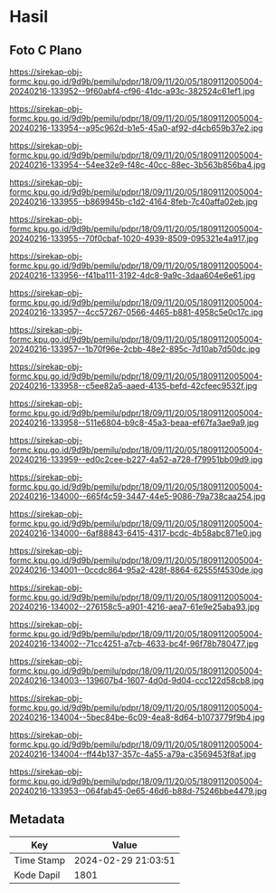 # Hasil

## Foto C Plano

https://sirekap-obj-formc.kpu.go.id/9d9b/pemilu/pdpr/18/09/11/20/05/1809112005004-20240216-133952--9f60abf4-cf96-41dc-a93c-382524c61ef1.jpg

https://sirekap-obj-formc.kpu.go.id/9d9b/pemilu/pdpr/18/09/11/20/05/1809112005004-20240216-133954--a95c962d-b1e5-45a0-af92-d4cb659b37e2.jpg

https://sirekap-obj-formc.kpu.go.id/9d9b/pemilu/pdpr/18/09/11/20/05/1809112005004-20240216-133954--54ee32e9-f48c-40cc-88ec-3b563b856ba4.jpg

https://sirekap-obj-formc.kpu.go.id/9d9b/pemilu/pdpr/18/09/11/20/05/1809112005004-20240216-133955--b869945b-c1d2-4164-8feb-7c40affa02eb.jpg

https://sirekap-obj-formc.kpu.go.id/9d9b/pemilu/pdpr/18/09/11/20/05/1809112005004-20240216-133955--70f0cbaf-1020-4939-8509-095321e4a917.jpg

https://sirekap-obj-formc.kpu.go.id/9d9b/pemilu/pdpr/18/09/11/20/05/1809112005004-20240216-133956--f41ba111-3192-4dc8-9a9c-3daa604e6e61.jpg

https://sirekap-obj-formc.kpu.go.id/9d9b/pemilu/pdpr/18/09/11/20/05/1809112005004-20240216-133957--4cc57267-0566-4465-b881-4958c5e0c17c.jpg

https://sirekap-obj-formc.kpu.go.id/9d9b/pemilu/pdpr/18/09/11/20/05/1809112005004-20240216-133957--1b70f96e-2cbb-48e2-895c-7d10ab7d50dc.jpg

https://sirekap-obj-formc.kpu.go.id/9d9b/pemilu/pdpr/18/09/11/20/05/1809112005004-20240216-133958--c5ee82a5-aaed-4135-befd-42cfeec9532f.jpg

https://sirekap-obj-formc.kpu.go.id/9d9b/pemilu/pdpr/18/09/11/20/05/1809112005004-20240216-133958--511e6804-b9c8-45a3-beaa-ef67fa3ae9a9.jpg

https://sirekap-obj-formc.kpu.go.id/9d9b/pemilu/pdpr/18/09/11/20/05/1809112005004-20240216-133959--ed0c2cee-b227-4a52-a728-f79951bb09d9.jpg

https://sirekap-obj-formc.kpu.go.id/9d9b/pemilu/pdpr/18/09/11/20/05/1809112005004-20240216-134000--665f4c59-3447-44e5-9086-79a738caa254.jpg

https://sirekap-obj-formc.kpu.go.id/9d9b/pemilu/pdpr/18/09/11/20/05/1809112005004-20240216-134000--6af88843-6415-4317-bcdc-4b58abc871e0.jpg

https://sirekap-obj-formc.kpu.go.id/9d9b/pemilu/pdpr/18/09/11/20/05/1809112005004-20240216-134001--0ccdc864-95a2-428f-8864-62555f4530de.jpg

https://sirekap-obj-formc.kpu.go.id/9d9b/pemilu/pdpr/18/09/11/20/05/1809112005004-20240216-134002--276158c5-a901-4216-aea7-61e9e25aba93.jpg

https://sirekap-obj-formc.kpu.go.id/9d9b/pemilu/pdpr/18/09/11/20/05/1809112005004-20240216-134002--71cc4251-a7cb-4633-bc4f-96f78b780477.jpg

https://sirekap-obj-formc.kpu.go.id/9d9b/pemilu/pdpr/18/09/11/20/05/1809112005004-20240216-134003--139607b4-1607-4d0d-9d04-ccc122d58cb8.jpg

https://sirekap-obj-formc.kpu.go.id/9d9b/pemilu/pdpr/18/09/11/20/05/1809112005004-20240216-134004--5bec84be-6c09-4ea8-8d64-b1073779f9b4.jpg

https://sirekap-obj-formc.kpu.go.id/9d9b/pemilu/pdpr/18/09/11/20/05/1809112005004-20240216-134004--ff44b137-357c-4a55-a79a-c3569453f8af.jpg

https://sirekap-obj-formc.kpu.go.id/9d9b/pemilu/pdpr/18/09/11/20/05/1809112005004-20240216-133953--064fab45-0e65-46d6-b88d-75246bbe4479.jpg


## Metadata

| Key        | Value               |
| ---------- | ------------------- |
| Time Stamp | 2024-02-29 21:03:51 |
| Kode Dapil | 1801                |




